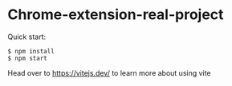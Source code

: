 # Chrome-extension-real-project

Quick start:

```
$ npm install
$ npm start
````

Head over to https://vitejs.dev/ to learn more about using vite
